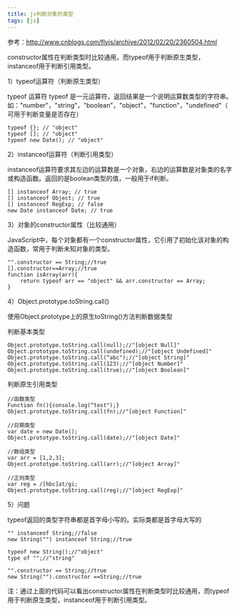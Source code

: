 ```yaml
---
title: js判断对象的类型
tags: [js]
---
```


参考：http://www.cnblogs.com/flyjs/archive/2012/02/20/2360504.html

constructor属性在判断类型时比较通用，而typeof用于判断原生类型，instanceof用于判断引用类型。

1）typeof运算符（判断原生类型）

typeof 运算符 typeof 是一元运算符，返回结果是一个说明运算数类型的字符串。如："number"，"string"，"boolean"，"object"，"function"，"undefined"（可用于判断变量是否存在）

```
typeof {}; // "object"
typeof []; // "object"
typeof new Date(); // "object"
```

2）instanceof运算符（判断引用类型）

instanceof运算符要求其左边的运算数是一个对象，右边的运算数是对象类的名字或构造函数。返回的是boolean类型的值，一般用于if判断。

```
[] instanceof Array; // true
[] instanceof Object; // true
[] instanceof RegExp; // false
new Date instanceof Date; // true
```

3）对象的constructor属性（比较通用）

JavaScript中，每个对象都有一个constructor属性，它引用了初始化该对象的构造函数，常用于判断未知对象的类型。

```
"".constructor == String;//true
[].constructor==Array;//true
function isArray(arr){
    return typeof arr == "object" && arr.constructor == Array;
}
```

4）Object.prototype.toString.call()

使用Object.prototype上的原生toString()方法判断数据类型

判断基本类型

```
Object.prototype.toString.call(null);//"[object Null]"
Object.prototype.toString.call(undefined);//"[object Undefined]"
Object.prototype.toString.call(“abc");//"[object String]"
Object.prototype.toString.call(123);//"[object Number]"
Object.prototype.toString.call(true);//"[object Boolean]"
```

判断原生引用类型

```
//函数类型
Function fn(){console.log(“test");}
Object.prototype.toString.call(fn);//"[object Function]"

//日期类型
var date = new Date();
Object.prototype.toString.call(date);//"[object Date]"

//数组类型
var arr = [1,2,3];
Object.prototype.toString.call(arr);//"[object Array]"

//正则类型
var reg = /[hbc]at/gi;
Object.prototype.toString.call(reg);//"[object RegExp]"
```

5）问题

typeof返回的类型字符串都是首字母小写的。实际类都是首字母大写的

```
"" instanceof String;//false
new String("") instanceof String;//true

typeof new String();//"object"
type of "";//"string"

"".constructor == String;//true
new String("").constructor ==String;//true
```

注：通过上面的代码可以看出constructor属性在判断类型时比较通用，而typeof用于判断原生类型，instanceof用于判断引用类型。